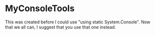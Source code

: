 # MyConsoleTools
This was created before I could use "using static System.Console". Now that we all can, I suggest that you use that one instead.
